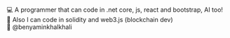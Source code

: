 💻 A programmer that can code in .net core, js, react and bootstrap, AI too!   
🔗 Also I can code in solidity and web3.js (blockchain dev)  
🤝 @benyaminkhalkhali

